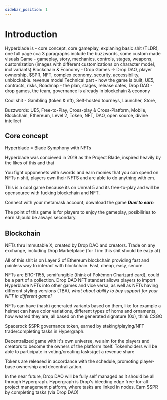 ```yaml
---
sidebar_position: 1
---
```


# Introduction

Hyperblade is - core concept, core gameplay, explaning basic shit (TLDR), one full page cca 3 paragraphs include the buzzwords, some custom made visuals
Game - gameplay, story, mechanics, controls, stages, weapons, customization (images with different customizations on character model, incl variants)
Blockchain & Economy - Drop Games -> Drop DAO, player ownership, $SPR, NFT, complex economy, security, accessibility, unblockable. revenue model
Technical part - how the game is built, UE5, contracts, risks,
Roadmap - the plan, stages, release dates,
Drop DAO - drop games, the team, governance is already in blockchain & econony

Cool shit - Gambling (token & nft), Self-hosted tourneys, Launcher, Store,

Buzzwords: UE5, Free-to-Play, Cross-play & Cross-Platform, Mobile, Blockchain, Ethereum, Level 2, Token, NFT, DAO, open source, divine intellect

## Core concept

Hyperblade = Blade Symphony with NFTs

<!-- Dis a joke chill the fuck out -->

Hyperblade was concieved in 2019 as the Project Blade, inspired heavily by the likes of this and that

You fight opponenets with swords and earn monies that you can spend on NFTs n shit, players own their NFTS and are able to do anything with em.

This is a cool game because its on Unreal 5 and its free-to-play and will be opensource with fucking blockchain and NFT.

Connect with your metamask account, download the game **_Duel to earn_**

The point of this game is for players to enjoy the gameplay, posibiliries to earn shjould be always secondary.

## Blockchain

NFTs thru Immutable X, created by Drop DAO and creators. Trade on any exchange, including Drop Marketplace (for Tim: this shit should be eazy af)

All of this shit is on Layer 2 of Ethereum blockchain providing fast and painless way to interact with blockchain. Fast, cheap, easy, secure.

NFTs are ERC-1155, semifungible (think of Pokémon Charizard card), could be a part of a collection. Drop DAO NFT standart allows players to import Hyperblade NFTs into other games and vice versa, as well as NFTs having different styling versions (TBA), _what about ability to buy support for your NFT in different game?_

NFTs can have (hash) generated variants based on them, like for example a helmet can have color variations, different types of horns and ornaments, how weared they are, all based on the generated signature (0x), think CSGO

Spacerock $SPR governance token, earned by staking/playing/NFT trade/completing tasks in Hypergraph.

Decentralized game with it's own universe, we aim for the players and creators to become the owners of the platform itself. Tokenholders will be able to participate in voting/creating tasks/get a revenue share

Tokens are released in accordance with the schedule, promoting player-base ownership and decentralization.

In the near future, Drop DAO will be fully self managed as it should be all through Hypergraph.
Hypergraph is Drop's bleeding edge free-for-all project management platform, where tasks are linked in nodes. Earn $SPR by completing tasks (via Drop DAO)
